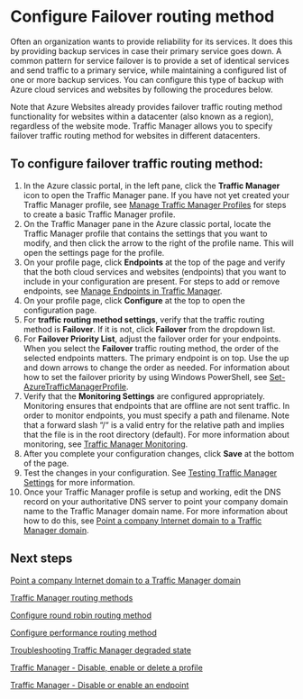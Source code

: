 ﻿<properties
   pageTitle="Configure Traffic Manager failover traffic routing method | Microsoft Azure"
   description="This article will help you configure failover traffic routing method in Traffic Manager"
   services="traffic-manager"
   documentationCenter=""
   authors="sdwheeler"
   manager="carmonm"
   editor="tysonn" />
<tags
   ms.service="traffic-manager"
   ms.devlang="na"
   ms.topic="article"
   ms.tgt_pltfrm="na"
   ms.workload="infrastructure-services"
   ms.date="10/18/2016"
   ms.author="sewhee" />
<!-- repub for nofollow -->

# Configure Failover routing method

Often an organization wants to provide reliability for its services. It does this by providing backup services in case their primary service goes down. A common pattern for service failover is to provide a set of identical services and send traffic to a primary service, while maintaining a configured list of one or more backup services. You can configure this type of backup with Azure cloud services and websites by following the procedures below.

Note that Azure Websites already provides failover traffic routing method functionality for websites within a datacenter (also known as a region), regardless of the website mode. Traffic Manager allows you to specify failover traffic routing method for websites in different datacenters.

## To configure failover traffic routing method:

1. In the Azure classic portal, in the left pane, click the **Traffic Manager** icon to open the Traffic Manager pane. If you have not yet created your Traffic Manager profile, see [Manage Traffic Manager Profiles](traffic-manager-manage-profiles.md) for steps to create a basic Traffic Manager profile.
2. On the Traffic Manager pane in the Azure classic portal, locate the Traffic Manager profile that contains the settings that you want to modify, and then click the arrow to the right of the profile name. This will open the settings page for the profile.
3. On your profile page, click **Endpoints** at the top of the page and verify that the both cloud services and websites (endpoints) that you want to include in your configuration are present. For steps to add or remove endpoints, see [Manage Endpoints in Traffic Manager](traffic-manager-endpoints.md).
4. On your profile page, click **Configure** at the top to open the configuration page.
5. For **traffic routing method settings**, verify that the traffic routing method is **Failover**. If it is not, click **Failover** from the dropdown list.
6. For **Failover Priority List**, adjust the failover order for your endpoints. When you select the **Failover** traffic routing method, the order of the selected endpoints matters. The primary endpoint is on top. Use the up and down arrows to change the order as needed. For information about how to set the failover priority by using Windows PowerShell, see [Set-AzureTrafficManagerProfile](http://go.microsoft.com/fwlink/p/?LinkId=400880).
7. Verify that the **Monitoring Settings** are configured appropriately. Monitoring ensures that endpoints that are offline are not sent traffic. In order to monitor endpoints, you must specify a path and filename. Note that a forward slash “/“ is a valid entry for the relative path and implies that the file is in the root directory (default). For more information about monitoring, see [Traffic Manager Monitoring](traffic-manager-monitoring.md).
8. After you complete your configuration changes, click **Save** at the bottom of the page.
9. Test the changes in your configuration. See [Testing Traffic Manager Settings](traffic-manager-testing-settings.md) for more information.
10. Once your Traffic Manager profile is setup and working, edit the DNS record on your authoritative DNS server to point your company domain name to the Traffic Manager domain name. For more information about how to do this, see [Point a company Internet domain to a Traffic Manager domain](traffic-manager-point-internet-domain.md).

## Next steps

[Point a company Internet domain to a Traffic Manager domain](traffic-manager-point-internet-domain.md)

[Traffic Manager routing methods](traffic-manager-routing-methods.md)

[Configure round robin routing method](traffic-manager-configure-round-robin-routing-method.md)

[Configure performance routing method](traffic-manager-configure-performance-routing-method.md)

[Troubleshooting Traffic Manager degraded state](traffic-manager-troubleshooting-degraded.md)

[Traffic Manager - Disable, enable or delete a profile](disable-enable-or-delete-a-profile.md)

[Traffic Manager - Disable or enable an endpoint](disable-or-enable-an-endpoint.md)

